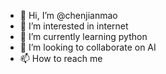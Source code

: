 - 👋 Hi, I’m @chenjianmao
- 👀 I’m interested in internet
- 🌱 I’m currently learning python
- 💞️ I’m looking to collaborate on AI
- 📫 How to reach me 

<!---
chenjianmao/chenjianmao is a ✨ special ✨ repository because its `README.md` (this file) appears on your GitHub profile.
You can click the Preview link to take a look at your changes.
--->
